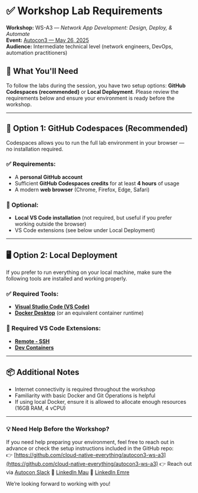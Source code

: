 # ✅ Workshop Lab Requirements  
**Workshop:** WS-A3 — *Network App Development: Design, Deploy, & Automate*  
**Event:** [Autocon3 — May 26, 2025](https://networkautomation.forum/autocon3)  
**Audience:** Intermediate technical level (network engineers, DevOps, automation practitioners)

## 🧰 What You'll Need

To follow the labs during the session, you have two setup options: **GitHub Codespaces (recommended)** or **Local Deployment**. Please review the requirements below and ensure your environment is ready before the workshop.

---

## 🔁 Option 1: GitHub Codespaces (Recommended)

Codespaces allows you to run the full lab environment in your browser — no installation required.

### ✅ Requirements:
- A **personal GitHub account**  
- Sufficient **GitHub Codespaces credits** for at least **4 hours** of usage  
- A modern **web browser** (Chrome, Firefox, Edge, Safari)

### 🧩 Optional:
- **Local VS Code installation** (not required, but useful if you prefer working outside the browser)
- VS Code extensions (see below under Local Deployment)

---

## 🖥️ Option 2: Local Deployment

If you prefer to run everything on your local machine, make sure the following tools are installed and working properly.

### ✅ Required Tools:
- [**Visual Studio Code (VS Code)**](https://code.visualstudio.com/download)  
- [**Docker Desktop**](https://www.docker.com/products/docker-desktop/) (or an equivalent container runtime)

### 🧩 Required VS Code Extensions:
- [**Remote - SSH**](https://marketplace.visualstudio.com/items?itemName=ms-vscode-remote.remote-ssh)  
- [**Dev Containers**](https://marketplace.visualstudio.com/items?itemName=ms-vscode-remote.remote-containers)

---

## 📦 Additional Notes

- Internet connectivity is required throughout the workshop  
- Familiarity with basic Docker and Git Operations is helpful  
- If using local Docker, ensure it is allowed to allocate enough resources (16GB RAM, 4 vCPU)

---

### 💡 Need Help Before the Workshop?

If you need help preparing your environment, feel free to reach out in advance or check the setup instructions included in the GitHub repo:  
👉 [https://github.com/cloud-native-everything/autocon3-ws-a3](https://github.com/cloud-native-everything/autocon3-ws-a3)
👉 Reach out via [Autocon Slack](https://join.slack.com/t/networkautomationfrm/shared_invite/zt-2x8sk5oja-o2CBS~wjTl57JkVFeAaTQg)
🔗 [LinkedIn Mau](https://www.linkedin.com/in/pinrojas/) 
🔗 [LinkedIn Emre](https://www.linkedin.com/in/emre-cinar-8b32a8206/)

We’re looking forward to working with you!